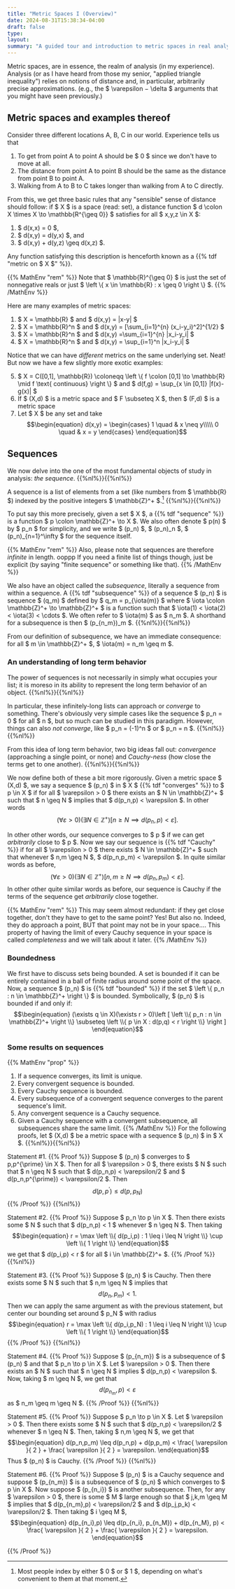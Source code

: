 ```yaml
---
title: "Metric Spaces I (Overview)"
date: 2024-08-31T15:38:34-04:00
draft: false
type:
layout:
summary: "A guided tour and introduction to metric spaces in real analysis."
---
```


Metric spaces, are in essence, the realm of analysis (in my experience).
Analysis (or as I have heard from those my senior, "applied triangle inequality") relies on notions of distance and, in particular, arbitrarily precise approximations. (e.g., the $ \varepsilon $-$ \delta $ arguments that you might have seen previously.)

## Metric spaces and examples thereof

Consider three different locations A, B, C in our world. 
Experience tells us that 
1. To get from point A to point A should be $ 0 $ since we don't have to move at all.
2. The distance from point A to point B should be the same as the distance from point B to point A.
3. Walking from A to B to C takes longer than walking from A to C directly.

From this, we get three basic rules that any "sensible" sense of distance should follow: if $ X $ is a space (read: set), a distance function $ d \colon X \times X \to \mathbb{R^{\geq 0}} $ satisfies for all $ x,y,z \in X $:
1. $ d(x,x) = 0 $,
2. $ d(x,y) = d(y,x) $, and 
3. $ d(x,y) + d(y,z) \geq d(x,z) $. 

Any function satisfying this description is henceforth known as a {{% tdf "metric on $ X $" %}}.

{{% MathEnv "rem" %}}
Note that $ \mathbb{R}^{\geq 0} $ is just the set of nonnegative reals or just $ \left \\{ x \in \mathbb{R} : x \geq 0 \right \\} $.
{{% /MathEnv %}}

Here are many examples of metric spaces:
1. $ X = \mathbb{R} $ and $ d(x,y) = |x-y| $
2. $ X = \mathbb{R}^n $ and $ d(x,y) = [\sum_{i=1}^{n} (x_i-y_i)^2]^{1/2} $
3. $ X = \mathbb{R}^n $ and $ d(x,y) =\sum_{i=1}^{n} |x_i-y_i| $
4. $ X = \mathbb{R}^n $ and $ d(x,y) = \sup_{i=1}^n |x_i-y_i| $

Notice that we can have _different_ metrics on the same underlying set. 
Neat!
But now we have a few slightly more exotic examples:

5. $ X = C([0,1], \mathbb{R}) \coloneqq \left \\{ f \colon [0,1] \to \mathbb{R} \mid f \text{ continuous} \right \\} $ and $ d(f,g) = \sup_{x \in [0,1]} |f(x)-g(x)| $
6. If $ (X,d) $ is a metric space and $ F \subseteq X $, then $ (F,d) $ is a metric space
7. Let $ X $ be any set and take 
$$\begin{equation}
    d(x,y) = 
    \begin{cases}
    1 \quad & x \neq y\\\\\
    0 \quad & x = y
    \end{cases}
\end{equation}$$

## Sequences

We now delve into the one of the most fundamental objects of study in analysis: _the sequence_. 
{{%nl%}}{{%nl%}}

A sequence is a list of elements from a set (like numbers from $ \mathbb{R} $) indexed by the positive integers $ \mathbb{Z}^+ $.[^indexing of sequences] 
{{%nl%}}{{%nl%}}

To put say this more precisely, given a set $ X $, a {{% tdf "sequence" %}} is a function $ p \colon \mathbb{Z}^+ \to X $. 
We also often denote $ p(n) $ by $ p_n $ for simplicity, and we write $ (p_n) $, $ (p\_n)\_n $, $ (p_n)_{n=1}^\infty $ for the sequence itself.


{{% MathEnv "rem" %}}
Also, please note that sequences are therefore _infinite_ in length. 
ooppp
If you need a finite list of things though, just be explicit (by saying "finite sequence" or something like that).
{{% /MathEnv %}}

We also have an object called the _subsequence_, literally a sequence from within a sequence. 
A {{% tdf "subsequence" %}} of a sequence $ (p_n) $ is sequence $ (q_m) $ defined by $ q_m = p_{\iota(m)} $ where $ \iota \colon \mathbb{Z}^+ \to \mathbb{Z}^+ $ is a function such that $ \iota(1) < \iota(2) < \iota(3) < \cdots $.
We often refer to $ \iota(m) $ as $ n_m $.
A shorthand for a subsequence is then $ (p_{n_m})_m $.
{{%nl%}}{{%nl%}}

From our definition of subsequence, we have an immediate consequence: for all $ m \in \mathbb{Z}^+ $, $ \iota(m) = n_m \geq m $.




### An understanding of long term behavior

The power of sequences is not necessarily in simply what occupies your list; it is moreso in its ability to represent the long term behavior of an object.
{{%nl%}}{{%nl%}}

In particular, these infinitely-long lists can approach or _converge_ to something. 
There's obviously very simple cases like the sequence $ p_n = 0 $ for all $ n $, but so much can be studied in this paradigm.
However, things can also _not converge_, like $ p_n = (-1)^n $ or $ p_n = n $. 
{{%nl%}}{{%nl%}}

From this idea of long term behavior, two big ideas fall out: _convergence_ (approaching a single point, or none) and _Cauchy-ness_ (how close the terms get to one another). 
{{%nl%}}{{%nl%}}

We now define both of these a bit more rigorously. 
Given a metric space $ (X,d) $, we say a sequence $ (p_n) $ in $ X $ {{% tdf "converges" %}} to $ p \in X $ if for all $ \varepsilon > 0 $ there exists an $ N \in \mathbb{Z}^+ $ such that $ n \geq N $ implies that $ d(p_n,p) < \varepsilon $.
In other words
$$\begin{equation}
    (\forall \varepsilon > 0)(\exists N \in \mathbb{Z}^+)[n \geq N \implies d(p_n,p) < \varepsilon ].
\end{equation}$$

In other other words, our sequence converges to $ p $ if we can get _arbitrarily_ close to $ p $.
Now we say our sequence is {{% tdf "Cauchy" %}} if for all $ \varepsilon > 0 $ there exists $ N \in \mathbb{Z}^+ $ such that whenever $ n,m \geq N $, $ d(p_n,p_m) < \varepsilon $. 
In quite similar words as before, 
$$\begin{equation}
    (\forall \varepsilon > 0)(\exists N \in \mathbb{Z}^+)[n,m \geq N \implies d(p_n,p_m) < \varepsilon].
\end{equation}$$
In other other quite similar words as before, our sequence is Cauchy if the terms of the sequence get _arbitrarily_ close together.

{{% MathEnv "rem" %}}
This may seem almost redundant: if they get close together, don't they have to get to the same point? Yes! But also no.
Indeed, they do approach a point, BUT that point may not be in your space.... 
This property of having the limit of every Cauchy sequence in your space is called _completeness_ and we will talk about it later.
{{% /MathEnv %}}


### Boundedness

We first have to discuss sets being bounded. 
A set is bounded if it can be entirely contained in a ball of finite radius around some point of the space. 
Now, a sequence $ (p_n) $ is {{% tdf "bounded" %}} if the set $ \left \\{ p_n : n \in \mathbb{Z}^+ \right \\}  $ is bounded.
Symbolically, $ (p_n) $ is bounded if and only if: 
$$\begin{equation}
    (\exists q \in X)(\exists r > 0)\left [ \left \\{ p_n : n \in \mathbb{Z}^+ \right \\} \subseteq \left \\{ p \in X : d(p,q) < r \right \\}  \right ] 
\end{equation}$$



### Some results on sequences

{{% MathEnv "prop" %}}
1. If a sequence converges, its limit is unique.
2. Every convergent sequence is bounded.
3. Every Cauchy sequence is bounded.
4. Every subsequence of a convergent sequence converges to the parent sequence's limit.
5. Any convergent sequence is a Cauchy sequence.
6. Given a Cauchy sequence with a convergent subsequence, all subsequences share the same limit.
{{% /MathEnv %}}
For the following proofs, let $ (X,d) $ be a metric space with a sequence $ (p_n) $ in $ X $.
{{%nl%}}{{%nl%}}

Statement #1.
{{% Proof %}}
Suppose $ (p_n) $ converges to $ p,p^{\prime} \in X $. 
Then for all $ \varepsilon > 0 $, there exists $ N $ such that $ n \geq N $ such that $ d(p_n,p) < \varepsilon/2 $ and $ d(p_n,p^{\prime}) < \varepsilon/2 $. 
Then 
$$\begin{equation}
    d(p,p^{\prime}) \leq d(p,p_N)
\end{equation}$$
{{% /Proof %}}
{{%nl%}}

Statement #2.
{{% Proof %}}
Suppose $ p_n \to p \in X $. 
Then there exists some $ N $ such that $ d(p_n,p) < 1 $ whenever $ n \geq N $. 
Then taking 
$$\begin{equation}
    r = \max \left \\{ d(p_i,p) : 1 \leq i \leq N \right \\} \cup \left \\{  1 \right \\} 
\end{equation}$$
we get that $ d(p_i,p) < r $ for all $ i \in \mathbb{Z}^+ $.
{{% /Proof %}}
{{%nl%}}

Statement #3.
{{% Proof %}}
Suppose $ (p_n) $ is Cauchy. 
Then there exists some $ N $ such that $ n,m \geq N $ implies that 
$$\begin{equation}
    d(p_n,p_m) < 1.
\end{equation}$$
Then we can apply the same argument as with the previous statement, but center our bounding set around $ p_N $ with radius 
$$\begin{equation}
    r = \max \left \\{ d(p_i,p_N) : 1 \leq i \leq N \right \\} \cup \left \\{  1 \right \\} 
\end{equation}$$
{{% /Proof %}}
{{%nl%}}

Statement #4.
{{% Proof %}}
Suppose $ (p_{n_m}) $ is a subsequence of $ (p_n) $ and that $ p_n \to p \in X $.
Let $ \varepsilon > 0 $. 
Then there exists an $ N $ such that $ n \geq N $ implies $ d(p_n,p) < \varepsilon $. Now, taking $ m \geq N $, we get that 
$$\begin{equation}
    d(p_{n_m},p) < \varepsilon
\end{equation}$$
as $ n_m \geq m \geq N $.
{{% /Proof %}}
{{%nl%}}

Statement #5.
{{% Proof %}}
Suppose $ p_n \to p \in X $. 
Let $ \varepsilon > 0 $. 
Then there exists some $ N $ such that $ d(p_n,p) < \varepsilon/2 $ whenever $ n \geq N $. 
Then, taking $ n,m \geq N $, we get that 
$$\begin{equation}
    d(p_n,p_m) \leq d(p_n,p) + d(p,p_m) < \frac{ \varepsilon }{ 2 } + \frac{ \varepsilon }{ 2 } = \varepsilon.
\end{equation}$$
Thus $ (p_n) $ is Cauchy.
{{% /Proof %}}
{{%nl%}}

Statement #6.
{{% Proof %}}
Suppose $ (p_n) $ is a Cauchy sequence and suppose $ (p_{n_m}) $ is a subsequence of $ (p_n) $ which converges to $ p \in X $. 
Now suppose $ (p_{n_i}) $ is another subsequence. 
Then, for any $ \varepsilon > 0 $, there is some $ M $ large enough so that $ j,k,m \geq M $ implies that $ d(p_{n_m},p) < \varepsilon/2 $ and $ d(p_j,p_k) < \varepsilon/2 $.
Then taking $ i \geq M $,
$$\begin{equation}
    d(p_{n_i},p) \leq d(p_{n_i}, p_{n_M}) + d(p_{n_M}, p) < \frac{ \varepsilon }{ 2 } + \frac{ \varepsilon }{ 2 } = \varepsilon.
\end{equation}$$

{{% /Proof %}}







[^indexing of sequences]: Most people index by either $ 0 $ or $ 1 $, depending on what's convenient to them at that moment.
